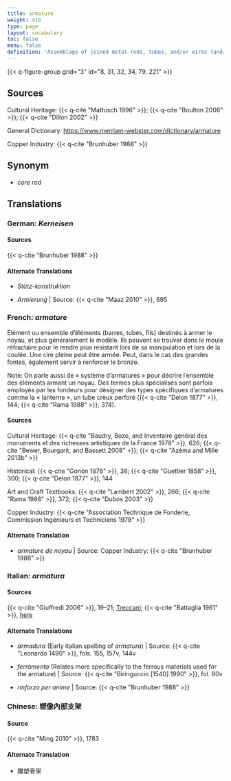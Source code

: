 ```yaml
---
title: armature
weight: 410
type: page
layout: vocabulary
toc: false
menu: false
definition: 'Assemblage of joined metal rods, tubes, and/or wires (and/or other materials such as wood) that provides a structural framework for a sculpture and usually attaches to a base. Though generally internal, it may also include external supporting components that are eventually removed. In a lost-wax bronze, the armature is created to support the model, whether it is hollow or solid. In the case of a hollow cast, it will further help support the refractory mass of the core during the pour (see [GI](#GI)). Armatures may also be used in the assembly of a sculpture that was cast in parts, and in the repair of sculptures that have been structurally damaged (e.g., large archaeological bronzes).'
---
```


{{< q-figure-group grid="3" id="8, 31, 32, 34, 79, 221" >}}

## Sources

Cultural Heritage: {{< q-cite "Mattusch 1996" >}}; {{< q-cite "Boulton 2006" >}}; {{< q-cite "Dillon 2002" >}}

General Dictionary: <https://www.merriam-webster.com/dictionary/armature>

Copper Industry: {{< q-cite "Brunhuber 1988" >}}

## Synonym

- *core rod*

## Translations

<div class="accordion">

### **German**: *Kerneisen*

#### Sources

{{< q-cite "Brunhuber 1988" >}}

#### Alternate Translations

- *Stütz-konstruktion*

- *Armierung* | Source: {{< q-cite "Maaz 2010" >}}, 695

### **French**: *armature*

Élément ou ensemble d’éléments (barres, tubes, fils) destinés à armer le noyau, et plus généralement le modèle. Ils peuvent se trouver dans le moule réfractaire pour le rendre plus résistant lors de sa manipulation et lors de la coulée. Une cire pleine peut être armée. Peut, dans le cas des grandes fontes, également servir à renforcer le bronze.

<div class="backmatter">

Note: On parle aussi de « système d’armatures » pour décrire l’ensemble des éléments armant un noyau. Des termes plus spécialisés sont parfois employés par les fondeurs pour désigner des types spécifiques d’armatures comme la « lanterne », un tube creux perforé ({{< q-cite "Delon 1877" >}}, 144; {{< q-cite "Rama 1988" >}}, 374).

</div>

#### Sources

Cultural Heritage: {{< q-cite "Baudry, Bozo, and Inventaire général des monuments et des richesses artistiques de la France 1978" >}}, 626; {{< q-cite "Bewer, Bourgarit, and Bassett 2008" >}}; {{< q-cite "Azéma and Mille 2013b" >}}

Historical: {{< q-cite "Gonon 1876" >}}, 38; {{< q-cite "Guettier 1858" >}}, 300; {{< q-cite "Delon 1877" >}}, 144

Art and Craft Textbooks: {{< q-cite "Lambert 2002" >}}, 266; {{< q-cite "Rama 1988" >}}, 372; {{< q-cite "Dubos 2003" >}}

Copper Industry: {{< q-cite "Association Technique de Fonderie, Commission Ingénieurs et Techniciens 1979" >}}

#### Alternate Translation

- *armature de noyau* | Source: Copper Industry: {{< q-cite "Brunhuber 1988" >}}

### **Italian**: *armatura*

#### Sources

{{< q-cite "Giuffredi 2006" >}}, 19–21; [Treccani](http://www.treccani.it/vocabolario/armatura); {{< q-cite "Battaglia 1961" >}}, [here](http://www.gdli.it/pdf_viewer/Scripts/pdf.js/web/viewer.asp?file=/PDF/GDLI01/GDLI_01_ocr_676.pdf&parola=armatura)

#### Alternate Translations

- *armadura* (Early italian spelling of *armatura*) | Source: {{< q-cite "Leonardo 1490" >}}, fols. 155, 157v, 144v

- *ferramenta* (Relates more specifically to the ferrous materials used for the armature) | Source: {{< q-cite "Biringuccio [1540] 1990" >}}, fol. 80v

- *rinforzo per anime* | Source: {{< q-cite "Brunhuber 1988" >}}

### **Chinese**: 塑像內部支架

#### Source

{{< q-cite "Ming 2010" >}}, 1783

#### Alternate Translation

- 雕塑骨架

</div>
